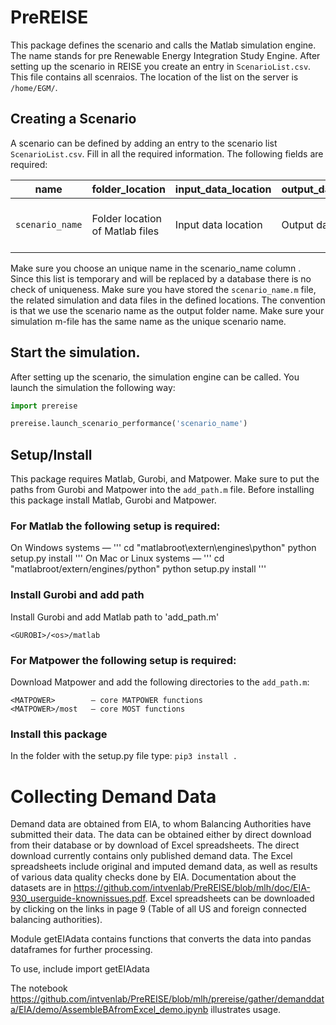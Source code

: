 # PreREISE
This package defines the scenario and calls the Matlab simulation engine.
The name stands for pre Renewable Energy Integration Study Engine.
After setting up the scenario in REISE you create an entry in `ScenarioList.csv`.
This file contains all scenraios. The location of the list on the server is `/home/EGM/`.
## Creating a Scenario
A scenario can be defined by adding an entry to the scenario list `ScenarioList.csv`.
Fill in all the required information. The following fields are required:

name | folder_location | input_data_location | output_data_location | start_index | end_index | extract | description
------------ | ------------- | ------------ | ------------- | ------------ | ------------- | ------------ | -------------
`scenario_name` | Folder location of Matlab files | Input data location | Output data location | Start index | End index | True/False to convert data into csv | Description

Make sure you choose an unique name in the scenario_name column . Since this list is temporary
and will be replaced by a database there is no check of uniqueness.
Make sure you have stored the `scenario_name.m` file, the related simulation and
data files in the defined locations.
The convention is that we use the scenario name as the output folder name.
Make sure your simulation m-file has the same name as the unique scenario name.

## Start the simulation.
After setting up the scenario, the simulation engine can be called.
You launch the simulation the following way:
```python
import prereise

prereise.launch_scenario_performance('scenario_name')
```
## Setup/Install
This package requires Matlab, Gurobi, and Matpower. Make sure to put the paths
from Gurobi and Matpower into the `add_path.m` file.
Before installing this package install Matlab, Gurobi and Matpower.
### For Matlab the following setup is required:
On Windows systems —
'''
cd "matlabroot\extern\engines\python"
python setup.py install
'''
On Mac or Linux systems —
'''
cd "matlabroot/extern/engines/python"
python setup.py install
'''
### Install Gurobi and add path
Install Gurobi and add Matlab path to 'add_path.m'
```
<GUROBI>/<os>/matlab
```
### For Matpower the following setup is required:
Download Matpower and add the following directories to the `add_path.m`:
```
<MATPOWER>        — core MATPOWER functions
<MATPOWER>/most   — core MOST functions
```
### Install this package
In the folder with the setup.py file type:
`pip3 install .`

# Collecting Demand Data
Demand data are obtained from EIA, to whom Balancing Authorities have submitted their data.
The data can be obtained either by direct download from their database or
by download of Excel spreadsheets. The direct download currently contains only published 
demand data. The Excel spreadsheets include original and imputed demand data, as well as
results of various data quality checks done by EIA. Documentation about the datasets are in https://github.com/intvenlab/PreREISE/blob/mlh/doc/EIA-930_userguide-knownissues.pdf. 
Excel spreadsheets can be downloaded by clicking on the links in page 9 (Table of all US and
foreign connected balancing authorities).

Module getEIAdata contains functions that converts the data into pandas dataframes for
further processing.

To use, include
import getEIAdata

The notebook https://github.com/intvenlab/PreREISE/blob/mlh/prereise/gather/demanddata/EIA/demo/AssembleBAfromExcel_demo.ipynb 
illustrates usage.

